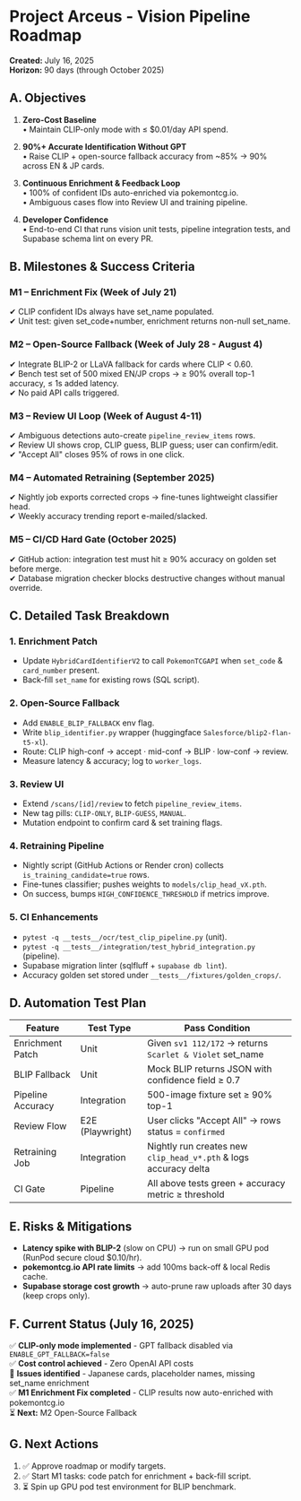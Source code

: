 # Project Arceus - Vision Pipeline Roadmap

**Created:** July 16, 2025  
**Horizon:** 90 days (through October 2025)

## A. Objectives

1. **Zero-Cost Baseline**  
   • Maintain CLIP-only mode with ≤ $0.01/day API spend.

2. **90%+ Accurate Identification Without GPT**  
   • Raise CLIP + open-source fallback accuracy from ~85% → 90% across EN & JP cards.

3. **Continuous Enrichment & Feedback Loop**  
   • 100% of confident IDs auto-enriched via pokemontcg.io.  
   • Ambiguous cases flow into Review UI and training pipeline.

4. **Developer Confidence**  
   • End-to-end CI that runs vision unit tests, pipeline integration tests, and Supabase schema lint on every PR.

## B. Milestones & Success Criteria

### M1 – Enrichment Fix (Week of July 21)
✔ CLIP confident IDs always have set_name populated.  
✔ Unit test: given set_code+number, enrichment returns non-null set_name.

### M2 – Open-Source Fallback (Week of July 28 - August 4)
✔ Integrate BLIP-2 or LLaVA fallback for cards where CLIP < 0.60.  
✔ Bench test set of 500 mixed EN/JP crops → ≥ 90% overall top-1 accuracy, ≤ 1s added latency.  
✔ No paid API calls triggered.

### M3 – Review UI Loop (Week of August 4-11)
✔ Ambiguous detections auto-create `pipeline_review_items` rows.  
✔ Review UI shows crop, CLIP guess, BLIP guess; user can confirm/edit.  
✔ "Accept All" closes 95% of rows in one click.

### M4 – Automated Retraining (September 2025)
✔ Nightly job exports corrected crops → fine-tunes lightweight classifier head.  
✔ Weekly accuracy trending report e-mailed/slacked.

### M5 – CI/CD Hard Gate (October 2025)
✔ GitHub action: integration test must hit ≥ 90% accuracy on golden set before merge.  
✔ Database migration checker blocks destructive changes without manual override.

## C. Detailed Task Breakdown

### 1. Enrichment Patch
- Update `HybridCardIdentifierV2` to call `PokemonTCGAPI` when `set_code` & `card_number` present.
- Back-fill `set_name` for existing rows (SQL script).

### 2. Open-Source Fallback
- Add `ENABLE_BLIP_FALLBACK` env flag.
- Write `blip_identifier.py` wrapper (huggingface `Salesforce/blip2-flan-t5-xl`).
- Route: CLIP high-conf → accept · mid-conf → BLIP · low-conf → review.
- Measure latency & accuracy; log to `worker_logs`.

### 3. Review UI
- Extend `/scans/[id]/review` to fetch `pipeline_review_items`.
- New tag pills: `CLIP-ONLY`, `BLIP-GUESS`, `MANUAL`.
- Mutation endpoint to confirm card & set training flags.

### 4. Retraining Pipeline
- Nightly script (GitHub Actions or Render cron) collects `is_training_candidate=true` rows.
- Fine-tunes classifier; pushes weights to `models/clip_head_vX.pth`.
- On success, bumps `HIGH_CONFIDENCE_THRESHOLD` if metrics improve.

### 5. CI Enhancements
- `pytest -q __tests__/ocr/test_clip_pipeline.py` (unit).
- `pytest -q __tests__/integration/test_hybrid_integration.py` (pipeline).
- Supabase migration linter (sqlfluff + `supabase db lint`).
- Accuracy golden set stored under `__tests__/fixtures/golden_crops/`.

## D. Automation Test Plan

| Feature           | Test Type | Pass Condition |
|-------------------|-----------|----------------|
| Enrichment Patch  | Unit      | Given `sv1 112/172` → returns `Scarlet & Violet` set_name |
| BLIP Fallback     | Unit      | Mock BLIP returns JSON with confidence field ≥ 0.7 |
| Pipeline Accuracy | Integration | 500-image fixture set ≥ 90% top-1 |
| Review Flow       | E2E (Playwright) | User clicks "Accept All" → rows status = `confirmed` |
| Retraining Job    | Integration | Nightly run creates new `clip_head_v*.pth` & logs accuracy delta |
| CI Gate           | Pipeline   | All above tests green + accuracy metric ≥ threshold |

## E. Risks & Mitigations

- **Latency spike with BLIP-2** (slow on CPU) → run on small GPU pod (RunPod secure cloud $0.10/hr).
- **pokemontcg.io API rate limits** → add 100ms back-off & local Redis cache.
- **Supabase storage cost growth** → auto-prune raw uploads after 30 days (keep crops only).

## F. Current Status (July 16, 2025)

✅ **CLIP-only mode implemented** - GPT fallback disabled via `ENABLE_GPT_FALLBACK=false`  
✅ **Cost control achieved** - Zero OpenAI API costs  
🔄 **Issues identified** - Japanese cards, placeholder names, missing set_name enrichment  
✅ **M1 Enrichment Fix completed** - CLIP results now auto-enriched with pokemontcg.io  
⏳ **Next:** M2 Open-Source Fallback

## G. Next Actions

1. ✅ Approve roadmap or modify targets.
2. ✅ Start M1 tasks: code patch for enrichment + back-fill script.
3. ⏳ Spin up GPU pod test environment for BLIP benchmark. 